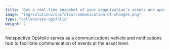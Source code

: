 ```yaml
---
title: "Get a real-time snapshot of your organization’s assets and operations portfolio."
image: "img/solutions/opsfolio/communication-of-changes.png"
type: "collaborate-opsfolio"
weight: 2
---
```


Netspective Opsfolio serves as a communications vehicle and notifications hub to facilitate communication of events at the asset level.

